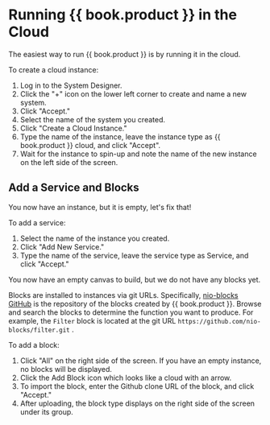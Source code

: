 # Running {{ book.product }} in the Cloud

The easiest way to run {{ book.product }} is by running it in the cloud.

To create a cloud instance:

1. Log in to the System Designer.
2. Click the "+" icon on the lower left corner to create and name a new system.
3. Click "Accept."
4. Select the name of the system you created.
5. Click "Create a Cloud Instance."
6. Type the name of the instance, leave the instance type as {{ book.product }} cloud, and click "Accept".
7. Wait for the instance to spin-up and note the name of the new instance on the left side of the screen.

## Add a Service and Blocks

You now have an instance, but it is empty, let's fix that!

To add a service:

1. Select the name of the instance you created.
2. Click "Add New Service."
3. Type the name of the service, leave the service type as Service, and click "Accept."

You now have an empty canvas to build, but we do not have any blocks yet.

Blocks are installed to instances via git URLs. Specifically, [nio-blocks GitHub](https://github.com/nio-blocks) is the repository of the blocks created by {{ book.product }}.  Browse and search the blocks to determine the function you want to produce. For example, the `Filter` block is located at the git URL `https://github.com/nio-blocks/filter.git` .

To add a block:

1. Click "All" on the right side of the screen. If you have an empty instance, no blocks will be displayed.
2. Click the Add Block icon which looks like a cloud with an arrow.
3. To import the block, enter the Github clone URL of the block, and click "Accept."
4. After uploading, the block type displays on the right side of the screen under its group.
